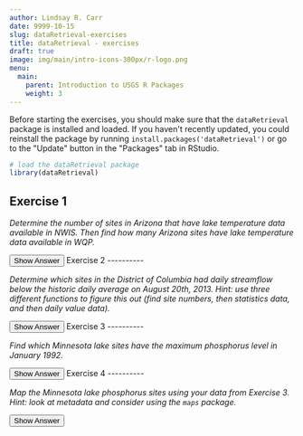 ```yaml
---
author: Lindsay R. Carr
date: 9999-10-15
slug: dataRetrieval-exercises
title: dataRetrieval - exercises
draft: true 
image: img/main/intro-icons-300px/r-logo.png
menu:
  main:
    parent: Introduction to USGS R Packages
    weight: 3
---
```

Before starting the exercises, you should make sure that the `dataRetrieval` package is installed and loaded. If you haven't recently updated, you could reinstall the package by running `install.packages('dataRetrieval')` or go to the "Update" button in the "Packages" tab in RStudio.

``` r
# load the dataRetrieval package
library(dataRetrieval)
```

Exercise 1
----------

*Determine the number of sites in Arizona that have lake temperature data available in NWIS. Then find how many Arizona sites have lake temperature data available in WQP.*

<button class="ToggleButton" onclick="toggle_visibility('unnamed-chunk-1')">
Show Answer
</button>
              <div id="unnamed-chunk-1" style="display:none">

``` r
# NWIS Arizona lake temperature sites
azlaketemp_nwis <- whatNWISsites(stateCd="AZ", siteType="LK", parameterCd="00010")
nrow(azlaketemp_nwis)
```

    ## [1] 34

``` r
# WQP Arizona lake temperature sites
azlaketemp_wqp <- whatWQPsites(statecode="AZ", 
                               siteType="Lake, Reservoir, Impoundment", 
                               characteristicName="Temperature, water")
nrow(azlaketemp_wqp)
```

    ## [1] 418

</div>
Exercise 2
----------

*Determine which sites in the District of Columbia had daily streamflow below the historic daily average on August 20th, 2013. Hint: use three different functions to figure this out (find site numbers, then statistics data, and then daily value data).*

<button class="ToggleButton" onclick="toggle_visibility('unnamed-chunk-2')">
Show Answer
</button>
              <div id="unnamed-chunk-2" style="display:none">

``` r
# Find DC site numbers that have streamflow
dc_stream_sites <- whatNWISsites(stateCd = "DC", siteType="ST", parameterCd="00060")

# Get streamflow from August 20, 2013
dc_2013_q <- readNWISdv(siteNumbers=dc_stream_sites[['site_no']], parameterCd="00060",
                   startDate="2013-08-20", endDate="2013-08-20")
dc_2013_q <- renameNWISColumns(dc_2013_q)

# Keep only sites that actually have data on August 20, 2013
dc_aug20_sites <- dc_2013_q[['site_no']]

# Pull down statistics information for mean flow at those sites
mean_q <- readNWISstat(siteNumbers=dc_aug20_sites, parameterCd="00060", statType = "mean")

# Pull out just rows with August 20th historic mean flows
aug20_i <- which(mean_q[['month_nu']] == 8 & mean_q[['day_nu']] == 20)
aug20_mean_q <- mean_q[aug20_i, ]

# Compare 2013 value to historic average for each site
dc_2013_q[['Flow']] < aug20_mean_q[['mean_va']]
```

    ## [1] TRUE TRUE TRUE TRUE

</div>
Exercise 3
----------

*Find which Minnesota lake sites have the maximum phosphorus level in January 1992.*

<button class="ToggleButton" onclick="toggle_visibility('unnamed-chunk-3')">
Show Answer
</button>
              <div id="unnamed-chunk-3" style="display:none">

``` r
# Get all Jan 1992 phosphorus data from Minnesota lakes
mn_lake_phos <- readWQPdata(statecode="MN", siteType="Lake, Reservoir, Impoundment", 
                            characteristicName="Phosphorus",
                            startDate="1992-01-01", endDate="1992-01-31")

# Determine which row(s) have the maximum phosphorus
max_p <- max(mn_lake_phos[['ResultMeasureValue']], na.rm=TRUE)
max_p_i <- which(mn_lake_phos[['ResultMeasureValue']] == max_p)

# Extract the site numbers that correspond to the maximum phosphorus
mn_lake_phos[['MonitoringLocationIdentifier']][max_p_i]
```

    ## [1] "MNPCA-86-0252-01-213"

</div>
Exercise 4
----------

*Map the Minnesota lake phosphorus sites using your data from Exercise 3. Hint: look at metadata and consider using the `maps` package.*

<button class="ToggleButton" onclick="toggle_visibility('unnamed-chunk-4')">
Show Answer
</button>
              <div id="unnamed-chunk-4" style="display:none">

``` r
# Get longitudes and latitudes of the lake phosphorus data from Jan 1992
mn_site_info <- attr(mn_lake_phos, 'siteInfo')
mn_site_coords <- mn_site_info[, c('dec_lon_va', 'dec_lat_va')]
head(mn_site_coords)
```

    ##   dec_lon_va dec_lat_va
    ## 1  -94.10779   46.58749
    ## 2  -94.11946   46.58617
    ## 3  -94.12461   46.55317
    ## 4  -94.14380   46.53020
    ## 5  -94.15986   46.51587
    ## 6  -94.17500   46.57880

``` r
# Put the sites on a simple state map
library(maps)
map('state', 'Minnesota', col="lightblue", lwd=2)
points(mn_site_coords)
```

<img src='../static/dataRetrieval-exercises/unnamed-chunk-4-1.png'/ title='Minnesota lake phosphorus site map'/>
</div>
